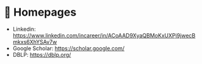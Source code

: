 # 📎 Homepages
- Linkedin: https://www.linkedin.com/incareer/in/ACoAAD9XyaQBMoKxUXPj9jwecBmkxs6XhYSAv7w
- Google Scholar: https://scholar.google.com/
- DBLP: https://dblp.org/
